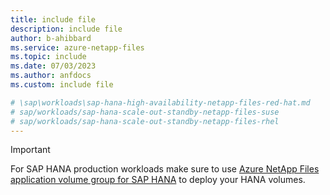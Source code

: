 ```yaml
---
title: include file
description: include file
author: b-ahibbard
ms.service: azure-netapp-files
ms.topic: include
ms.date: 07/03/2023
ms.author: anfdocs
ms.custom: include file

# \sap\workloads\sap-hana-high-availability-netapp-files-red-hat.md
# sap/workloads/sap-hana-scale-out-standby-netapp-files-suse
# sap/workloads/sap-hana-scale-out-standby-netapp-files-rhel
---
```


>[!IMPORTANT]
>For SAP HANA production workloads make sure to use [Azure NetApp Files application volume group for SAP HANA](../application-volume-group-introduction.md) to deploy your HANA volumes.